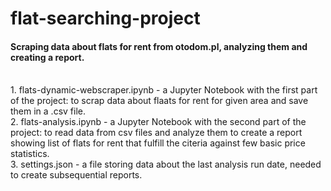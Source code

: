 # flat-searching-project
#### Scraping data about flats for rent from otodom.pl, analyzing them and creating a report.
<br>
1. flats-dynamic-webscraper.ipynb - a Jupyter Notebook with the first part of the project: to scrap data about flaats for rent for given area and save them in a .csv file.
<br>2. flats-analysis.ipynb - a Jupyter Notebook with the second part of the project: to read data from csv files and analyze them to create a report showing list of flats for rent that fulfill the citeria against few basic price statistics.
<br>3. settings.json - a file storing data about the last analysis run date, needed to create subsequential reports.

